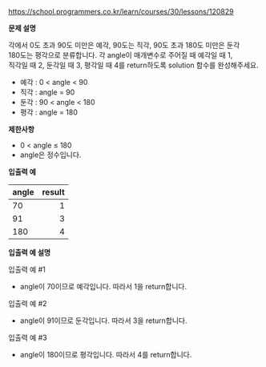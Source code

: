 https://school.programmers.co.kr/learn/courses/30/lessons/120829

**문제 설명**

각에서 0도 초과 90도 미만은 예각, 90도는 직각, 90도 초과 180도 미만은 둔각 <br> 
180도는 평각으로 분류합니다. 각 angle이 매개변수로 주어질 때 예각일 때 1, <br> 
직각일 때 2, 둔각일 때 3, 평각일 때 4를 return하도록 solution 함수를 완성해주세요.

- 예각 : 0 < angle < 90
- 직각 : angle = 90
- 둔각 : 90 < angle < 180
- 평각 : angle = 180

**제한사항**

- 0 < angle ≤ 180
- angle은 정수입니다.

**입출력 예**

| angle | 	result |
|-------|--------:|
| 70    |      	1 |
| 91    |      	3 |
| 180   |      	4 |

**입출력 예 설명**

입출력 예 #1

- angle이 70이므로 예각입니다. 따라서 1을 return합니다.

입출력 예 #2

- angle이 91이므로 둔각입니다. 따라서 3을 return합니다.

입출력 예 #3

- angle이 180이므로 평각입니다. 따라서 4를 return합니다.

